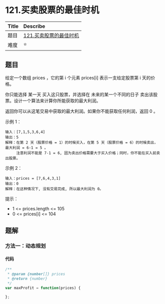 # 121.买卖股票的最佳时机

| Title | Describe                                                        |
| :---- | :-------------------------------------------------------------- |
| 题目  | [121.买卖股票的最佳时机](https://leetcode-cn.com/problems/best-time-to-buy-and-sell-stock/) |
| 难度  | ⭐                                                              |

## 题目

给定一个数组 prices ，它的第 i 个元素 prices[i] 表示一支给定股票第 i 天的价格。

你只能选择 某一天 买入这只股票，并选择在 未来的某一个不同的日子 卖出该股票。设计一个算法来计算你所能获取的最大利润。

返回你可以从这笔交易中获取的最大利润。如果你不能获取任何利润，返回 0 。

示例 1：
```
输入：[7,1,5,3,6,4]
输出：5
解释：在第 2 天（股票价格 = 1）的时候买入，在第 5 天（股票价格 = 6）的时候卖出，最大利润 = 6-1 = 5 。
     注意利润不能是 7-1 = 6, 因为卖出价格需要大于买入价格；同时，你不能在买入前卖出股票。
```

示例 2：
```
输入：prices = [7,6,4,3,1]
输出：0
解释：在这种情况下, 没有交易完成, 所以最大利润为 0。
```

提示：

- 1 <= prices.length <= 105
- 0 <= prices[i] <= 104

## 题解

### 方法一：动态规划

#### 代码

```javascript
/**
 * @param {number[]} prices
 * @return {number}
 */
var maxProfit = function(prices) {

};
```
